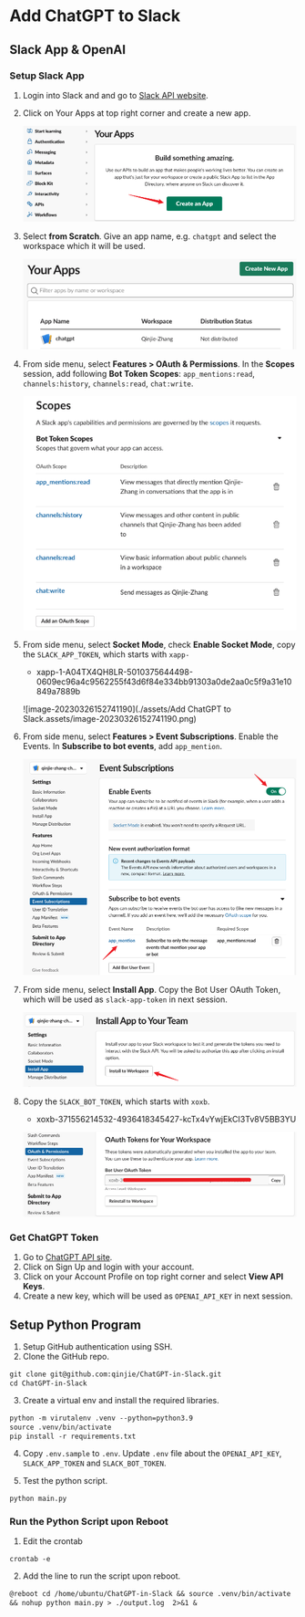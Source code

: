 # Add ChatGPT to Slack



## Slack App & OpenAI

### Setup Slack App

1. Login into Slack and and go to [Slack API website](https://api.slack.com/apps).

2. Click on Your Apps at top right corner and create a new app. 

   ![image-20230306085411462](./assets/Add%20ChatGPT%20to%20Slack.assets/image-20230306085411462.png)

3. Select **from Scratch**. Give an app name, e.g. `chatgpt` and select the workspace which it will be used.

   ![image-20230312205718982](./assets/Add%20ChatGPT%20to%20Slack.assets/image-20230312205718982.png)

4. From side menu, select **Features > OAuth & Permissions**. In the **Scopes** session, add following **Bot Token Scopes**: `app_mentions:read`, `channels:history`, `channels:read`, `chat:write`.

   ![image-20230306084016112](./assets/Add%20ChatGPT%20to%20Slack.assets/image-20230306084016112.png)

5. From side menu, select **Socket Mode**, check **Enable Socket Mode**, copy the `SLACK_APP_TOKEN`, which starts with `xapp-`

   * xapp-1-A04TX4QH8LR-5010375644498-0609ec96a4c9562255f43d6f84e334bb91303a0de2aa0c5f9a31e10849a7889b

   ![image-20230326152741190](./assets/Add ChatGPT to Slack.assets/image-20230326152741190.png)

   

6. From side menu, select **Features > Event Subscriptions**. Enable the Events. In **Subscribe to bot events**, add `app_mention`.

   ![image-20230306090437885](./assets/Add%20ChatGPT%20to%20Slack.assets/image-20230306090437885.png)

7. From side menu, select **Install App**. Copy the Bot User OAuth Token, which will be used as `slack-app-token` in next session.

   ![image-20230306090035829](./assets/Add%20ChatGPT%20to%20Slack.assets/image-20230306090035829.png)

8. Copy the `SLACK_BOT_TOKEN`, which starts with `xoxb`.

   * xoxb-371556214532-4936418345427-kcTx4vYwjEkCI3Tv8V5BB3YU

   ![image-20230312210430712](./assets/Add%20ChatGPT%20to%20Slack.assets/image-20230312210430712.png)



### Get ChatGPT Token

1. Go to [ChatGPT API site](https://openai.com/blog/openai-api).
2. Click on Sign Up and login with your account.
3. Click on your Account Profile on top right corner and select **View API Keys**.
4. Create a new key, which will be used as `OPENAI_API_KEY` in next session.



## Setup Python Program

1. Setup GitHub authentication using SSH.
2. Clone the GitHub repo. 

```
git clone git@github.com:qinjie/ChatGPT-in-Slack.git
cd ChatGPT-in-Slack
```

3. Create a virtual env and install the required libraries.

```
python -m virutalenv .venv --python=python3.9
source .venv/bin/activate
pip install -r requirements.txt
```

4. Copy `.env.sample` to `.env`. Update `.env` file about the `OPENAI_API_KEY`, `SLACK_APP_TOKEN` and `SLACK_BOT_TOKEN`.

5. Test the python script.

```
python main.py
```



### Run the Python Script upon Reboot

1. Edit the crontab

```
crontab -e
```

2. Add the line to run the script upon reboot.

```
@reboot cd /home/ubuntu/ChatGPT-in-Slack && source .venv/bin/activate  && nohup python main.py > ./output.log  2>&1 &
```



